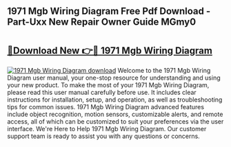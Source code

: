 ## 1971 Mgb Wiring Diagram Free Pdf Download - Part-Uxx New Repair Owner Guide MGmy0

# <h2><a href="http://dfp8gdo.blite.top/?on=1971+Mgb+Wiring+Diagram">🔗Download New 👉🔴 1971 Mgb Wiring Diagram</a></h2>

[![1971 Mgb Wiring Diagram download](https://i.imgur.com/lujVjoI.png)](http://dfp8gdo.blite.top/?on=1971+Mgb+Wiring+Diagram)
Welcome to the 1971 Mgb Wiring Diagram user manual, your one-stop resource for understanding and using your new product. To make the most of your 1971 Mgb Wiring Diagram, please read this user manual carefully before use. It includes clear instructions for installation, setup, and operation, as well as troubleshooting tips for common issues. 1971 Mgb Wiring Diagram advanced features include object recognition, motion sensors, customizable alerts, and remote access, all of which can be customized to suit your preferences via the user interface. We're Here to Help 1971 Mgb Wiring Diagram. Our customer support team is ready to assist you with any questions or concerns.
